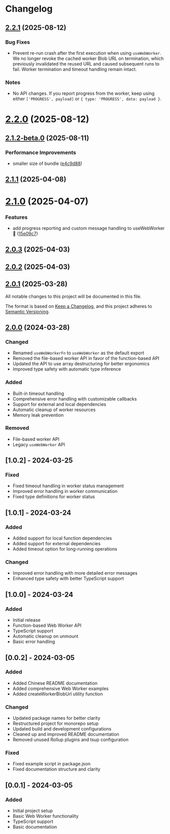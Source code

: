 # Changelog

## [2.2.1](https://github.com/CoderSerio/useWebWorker/compare/v2.2.0...v2.2.1) (2025-08-12)

### Bug Fixes

- Prevent re-run crash after the first execution when using `useWebWorker`. We no longer revoke the cached worker Blob URL on termination, which previously invalidated the reused URL and caused subsequent runs to fail. Worker termination and timeout handling remain intact.

### Notes

- No API changes. If you report progress from the worker, keep using either `['PROGRESS', payload]` or `{ type: 'PROGRESS', data: payload }`.

# [2.2.0](https://github.com/CoderSerio/useWebWorker/compare/v2.1.2-beta.0...v2.2.0) (2025-08-12)

## [2.1.2-beta.0](https://github.com/CoderSerio/useWebWorker/compare/v2.1.1...v2.1.2-beta.0) (2025-08-11)

### Performance Improvements

- smaller size of bundle ([e4c9d88](https://github.com/CoderSerio/useWebWorker/commit/e4c9d88e48dbadc2c39526ee97793818180906d1))

## [2.1.1](https://github.com/CoderSerio/useWebWorker/compare/v2.1.0...v2.1.1) (2025-04-08)

# [2.1.0](https://github.com/CoderSerio/useWebWorker/compare/v2.0.3...v2.1.0) (2025-04-07)

### Features

- add progress reporting and custom message handling to useWebWorker 🐹 ([15e09c7](https://github.com/CoderSerio/useWebWorker/commit/15e09c7f60789cca49ec3b2ff1a3752e450f4527))

## [2.0.3](https://github.com/CoderSerio/useWebWorker/compare/v2.0.2...v2.0.3) (2025-04-03)

## [2.0.2](https://github.com/CoderSerio/useWebWorker/compare/v2.0.1...v2.0.2) (2025-04-03)

## [2.0.1](https://github.com/CoderSerio/useWebWorker/compare/v2.0.0...v2.0.1) (2025-03-28)

All notable changes to this project will be documented in this file.

The format is based on [Keep a Changelog](https://keepachangelog.com/en/1.0.0/),
and this project adheres to [Semantic Versioning](https://semver.org/spec/v2.0.0.html).

## [2.0.0](https://github.com/CoderSerio/useWebWorker/compare/v1.0.2...v2.0.0) (2024-03-28)

### Changed

- Renamed `useWebWorkerFn` to `useWebWorker` as the default export
- Removed the file-based worker API in favor of the function-based API
- Updated the API to use array destructuring for better ergonomics
- Improved type safety with automatic type inference

### Added

- Built-in timeout handling
- Comprehensive error handling with customizable callbacks
- Support for external and local dependencies
- Automatic cleanup of worker resources
- Memory leak prevention

### Removed

- File-based worker API
- Legacy `useWebWorker` API

## [1.0.2] - 2024-03-25

### Fixed

- Fixed timeout handling in worker status management
- Improved error handling in worker communication
- Fixed type definitions for worker status

## [1.0.1] - 2024-03-24

### Added

- Added support for local function dependencies
- Added support for external dependencies
- Added timeout option for long-running operations

### Changed

- Improved error handling with more detailed error messages
- Enhanced type safety with better TypeScript support

## [1.0.0] - 2024-03-24

### Added

- Initial release
- Function-based Web Worker API
- TypeScript support
- Automatic cleanup on unmount
- Basic error handling

## [0.0.2] - 2024-03-05

### Added

- Added Chinese README documentation
- Added comprehensive Web Worker examples
- Added createWorkerBlobUrl utility function

### Changed

- Updated package names for better clarity
- Restructured project for monorepo setup
- Updated build and development configurations
- Cleaned up and improved README documentation
- Removed unused Rollup plugins and tsup configuration

### Fixed

- Fixed example script in package.json
- Fixed documentation structure and clarity

## [0.0.1] - 2024-03-05

### Added

- Initial project setup
- Basic Web Worker functionality
- TypeScript support
- Basic documentation
